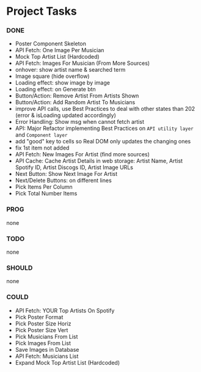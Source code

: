 # Project Tasks

### DONE

- Poster Component Skeleton
- API Fetch: One Image Per Musician
- Mock Top Artist List (Hardcoded)
- API Fetch: Images For Musician (From More Sources)
- onhover: show artist name & searched term
- Image square (hide overflow)
- Loading effect: show image by image
- Loading effect: on Generate btn
- Button/Action: Remove Artist From Artists Shown
- Button/Action: Add Random Artist To Musicians
- improve API calls, use Best Practices to deal with other states than 202 (error & isLoading updated accordingly)
- Error Handling: Show msg when cannot fetch artist
- API: Major Refactor implementing Best Practices on `API utility layer` and `Component layer`
- add "good" key to cells so Real DOM only updates the changing ones
- fix 1st item not added
- API Fetch: New Images For Artist (find more sources)
- API Cache: Cache Artist Details in web storage: Artist Name, Artist Spotify ID, Artist Discogs ID, Artist Image URLs
- Next Button: Show Next Image For Artist
- Next/Delete Buttons: on different lines
- Pick Items Per Column
- Pick Total Number Items

### PROG

none

### TODO

none

### SHOULD

none

### COULD

- API Fetch: YOUR Top Artists On Spotify
- Pick Poster Format
- Pick Poster Size Horiz
- Pick Poster Size Vert
- Pick Musicians From List
- Pick Images From List
- Save Images in Database
- API Fetch: Musicians List
- Expand Mock Top Artist List (Hardcoded)
